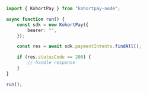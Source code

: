 <!-- Start SDK Example Usage [usage] -->
```typescript
import { KohortPay } from "kohortpay-node";

async function run() {
    const sdk = new KohortPay({
        bearer: "",
    });

    const res = await sdk.paymentIntents.findAll();

    if (res.statusCode == 200) {
        // handle response
    }
}

run();

```
<!-- End SDK Example Usage [usage] -->